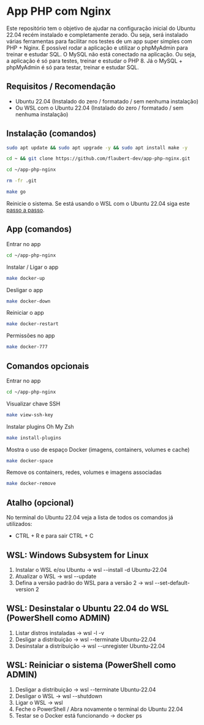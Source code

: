 # App PHP com Nginx

Este repositório tem o objetivo de ajudar na configuração inicial do Ubuntu 22.04 recém instalado e completamente zerado. Ou seja, será instalado várias ferramentas para facilitar nos testes de um app super simples com PHP + Nginx. É possível rodar a aplicação e utilizar o phpMyAdmin para treinar e estudar SQL. O MySQL não está conectado na aplicação. Ou seja, a aplicação é só para testes, treinar e estudar o PHP 8. Já o MySQL + phpMyAdmin é só para testar, treinar e estudar SQL.

## Requisitos / Recomendação

- Ubuntu 22.04 (Instalado do zero / formatado / sem nenhuma instalação) 
- Ou WSL com o Ubuntu 22.04 (Instalado do zero / formatado / sem nenhuma instalação)

## Instalação (comandos)

```bash
sudo apt update && sudo apt upgrade -y && sudo apt install make -y
```

```bash
cd ~ && git clone https://github.com/flaubert-dev/app-php-nginx.git
```

```bash
cd ~/app-php-nginx
```

```bash
rm -fr .git
```

```bash
make go
```

Reinicie o sistema. Se está usando o WSL com o Ubuntu 22.04 siga este [passo a passo](https://github.com/flaubert-dev/app-php-nginx?tab=readme-ov-file#wsl-reiniciar-o-sistema-powershell-como-admin).

## App (comandos)

Entrar no app

```zsh
cd ~/app-php-nginx
```

Instalar / Ligar o app 

```zsh
make docker-up
```

Desligar o app

```zsh
make docker-down
```

Reiniciar o app

```zsh
make docker-restart
```

Permissões no app

```zsh
make docker-777
```

## Comandos opcionais

Entrar no app 

```zsh
cd ~/app-php-nginx
```

Visualizar chave SSH

```zsh
make view-ssh-key
```

Instalar plugins Oh My Zsh

```zsh
make install-plugins
```

Mostra o uso de espaço Docker (imagens, containers, volumes e cache) 

```zsh
make docker-space
```

Remove os containers, redes, volumes e imagens associadas

```zsh
make docker-remove
```

## Atalho (opcional)

No terminal do Ubuntu 22.04 veja a lista de todos os comandos já utilizados: 

- CTRL + R e para sair CTRL + C

## WSL: Windows Subsystem for Linux

1. Instalar o WSL e/ou Ubuntu                    -> wsl --install -d Ubuntu-22.04
2. Atualizar o WSL                               -> wsl --update
3. Defina a versão padrão do WSL para a versão 2 -> wsl --set-default-version 2

## WSL: Desinstalar o Ubuntu 22.04 do WSL (PowerShell como ADMIN)

1. Listar distros instaladas  -> wsl -l -v
2. Desligar a distribuição    -> wsl --terminate Ubuntu-22.04
3. Desinstalar a distribuição -> wsl --unregister Ubuntu-22.04

## WSL: Reiniciar o sistema (PowerShell como ADMIN)

1. Desligar a distribuição -> wsl --terminate Ubuntu-22.04
2. Desligar o WSL          -> wsl --shutdown
3. Ligar o WSL             -> wsl
4. Feche o PowerShell / Abra novamente o terminal do Ubuntu 22.04
5. Testar se o Docker está funcionando -> docker ps
